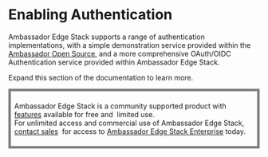 # Enabling Authentication

Ambassador Edge Stack supports a range of authentication implementations, with a simple demonstration service provided within the [Ambassador Open Source](/user-guide/install-ambassador-oss), and a more comprehensive OAuth/OIDC Authentication service provided within Ambassador Edge Stack.



Expand this section of the documentation to learn more.

<div style="border: thick solid gray;padding:0.5em"> 

Ambassador Edge Stack is a community supported product with 
[features](getambassador.io/features) available for free and 
limited use. For unlimited access and commercial use of
Ambassador Edge Stack, [contact sales](https:/www.getambassador.io/contact) 
for access to [Ambassador Edge Stack Enterprise](/user-guide/ambassador-edge-stack-enterprise) today.

</div>
</p>
